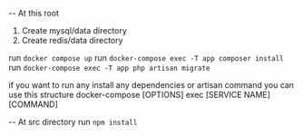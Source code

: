 -- At this root

1) Create mysql/data directory
2) Create redis/data directory

run `docker compose up`
run `docker-compose exec -T app composer install`
run `docker-compose exec -T app php artisan migrate`

if you  want to run any install any dependencies or artisan command you can use this structure
docker-compose [OPTIONS] exec [SERVICE NAME] [COMMAND]

-- At src directory
run `npm install`